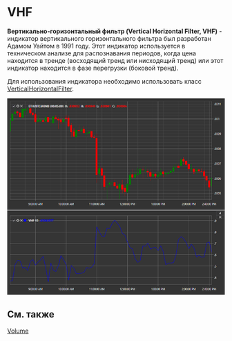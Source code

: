 # VHF

**Вертикально\-горизонтальный фильтр (Vertical Horizontal Filter, VHF)** \- индикатор вертикального горизонтального фильтра был разработан Адамом Уайтом в 1991 году. Этот индикатор используется в техническом анализе для распознавания периодов, когда цена находится в тренде (восходящий тренд или нисходящий тренд) или этот индикатор находится в фазе перегрузки (боковой тренд).

Для использования индикатора необходимо использовать класс [VerticalHorizontalFilter](xref:StockSharp.Algo.Indicators.VerticalHorizontalFilter). 

![IndicatorVerticalHorizontalFilter](../../../../images/indicatorverticalhorizontalfilter.png)

## См. также

[Volume](volume.md)
